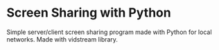 # Screen Sharing with Python
Simple server/client screen sharing program made with Python for local networks.
Made with vidstream library.
